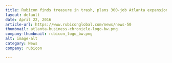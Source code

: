 ```yaml
---
title: Rubicon finds treasure in trash, plans 300-job Atlanta expansion
layout: default
date: April 22, 2016
article-url: https://www.rubiconglobal.com/news/news-50
thumbnail: atlanta-business-chronicle-logo-bw.png
company-thumbnail: rubicon_logo_bw.png
alt: image-alt
category: News
company: rubicon

---
```

